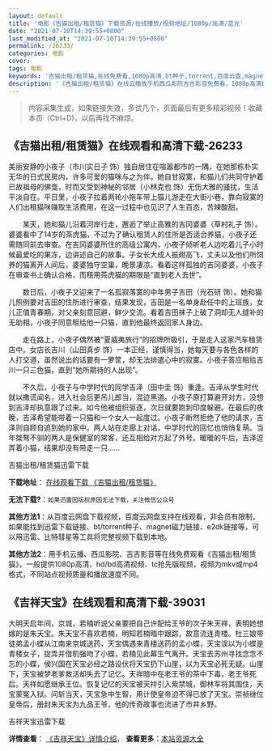 ```yaml
---
layout: default
title: '电影《吉猫出租/租赁猫》下载资源/在线播放/视频地址/1080p/高清/蓝光'
date: "2021-07-10T14:39:55+0800"
last_modified_at: "2021-07-10T14:39:55+0800"
permalink: /26233/
categories: 电影
cover:
tags: 电影
keywords: '吉猫出租/租赁猫,在线免费看,1080p高清,bt种子,torrent,百度云盘,magnet,磁力链,迅雷下载资源'
description: '《吉猫出租/租赁猫》在线云播放手机西瓜影院吉吉影音免费看，1080p高清bd/hd未删减完整版和tc抢先枪版，mkv/mp4格式，附带bt/torrent种子、magnet/磁力链、百度云盘、网盘资源迅雷下载链接'
---
```


>内容采集生成，如果链接失效，多试几个，页面最后有更多精彩视频！收藏本页（Ctrl+D)，以后再找不麻烦。


## 《吉猫出租/租赁猫》在线观看和高清下载-26233

美丽安静的小夜子（市川实日子 饰）独自居住在喧嚣都市的一隅，在她那栋朴实无华的日式民房内，许多可爱的猫咪与之为伴。她自甘寂寞，和猫儿们共同守护着已故祖母的佛龛，时而又受到神秘的邻居（小林克也 饰）无伤大雅的骚扰，生活平淡自在。平日里，小夜子拉着两轮小拖车带上猫儿游走在大街小巷，靠向寂寞的人们出租猫咪赚取生活费用，在这一过程中也见识了人生百态，苦辣酸甜。</p>　　某天，她和猫儿沿着河岸行走，邂逅了举止高雅的吉冈婆婆（草村礼子 饰）。婆婆看中了14岁的茶虎猫，不过为了确认租赁人的住所是否适合养猫，小夜子还需随同前去审查。在吉冈婆婆所住的高级公寓内，小夜子倾听老人边吃着儿子小时候最爱吃的果冻，边讲述自己的故事。子女长大成人振翅高飞，丈夫以及他们所饲养的猫离开人间后，婆婆独守空巢，晚景凄凉。看着这样孤独的吉冈婆婆，小夜子在审查书上确认合格，而租用茶虎猫的期限是“直到老人去世”。</p>　　数日后，小夜子又迎来了一名孤寂落寞的中年男子吉田（光石研 饰）。她和猫儿照例要对吉田的住所进行审查，结果发现，吉田是一名单身赴任中的上班族，女儿正值青春期，对父亲刻意回避，鲜少交流。看着吉田袜子上破了洞却无人缝补的无助相，小夜子同意租给他一只猫，直到他最终返回家人身边。</p>　　走在路上，小夜子偶然被&ldquo;夏威夷旅行&rdquo;的招牌所吸引，于是走入这家汽车租赁店中。女店长吉川（山田真步 饰）一本正经，谨慎得当，她每天要与各色各样的人打交道，虽然说出的话要有一箩筐，却无法排遣心中的寂寞。小夜子答应租给吉川一只三色猫，直到&ldquo;她所期待的人出现”。</p>　　不久后，小夜子与中学时代的同学吉泽（田中圭 饰）重逢。吉泽从学生时代就以撒谎闻名，进入社会后更吊儿郎当，混迹黑道。小夜子原打算避开对方，没想到吉泽却执意跟了过来。如今他被组织驱逐，次日就要跑到印度躲避。在最后的夜晚，吉泽希望能带着一只猫和一个女人一起度过。小夜子断然拒绝了他的请求，吉泽则自顾自追到她的家中。两人站在走廊上对话，中学时代的回忆也悄悄复萌。当年桀骜不驯的两人是保健室的常客，还互相给对方起了外号。暖暖的午后，吉泽逗弄着小猫，结果却没有带走一只&hellip;…


吉猫出租/租赁猫迅雷下载

**下载地址**： [在线观看下载 《吉猫出租/租赁猫》](https://www.993dy.com//vod-detail-id-21930.html) 


**无法下载?**：`如果迅雷因版权原因无法下载，关注微信公众号 `

**其他方法1**：从百度云网盘下载视频，百度云网盘支持在线观看，非会员有限制，如果能找到迅雷下载链接、bt/torrent种子、magnet磁力链接、e2dk链接等，可以用迅雷、比特彗星等工具将完整视频下载到本地。

**其他方法2**：用手机云播、西瓜影院、吉吉影音等在线免费观看《吉猫出租/租赁猫》，一般提供1080p高清、hd/bd高清视频、tc抢先版视频，视频为mkv或mp4格式，不同站点视频质量和播放速度不同。


## 《吉祥天宝》在线观看和高清下载-39031

大明天启年间，京城，若楠听说父亲要把自己许配给王爷的次子朱天祥，表明她想嫁的是朱天宝。朱天宝不喜欢若楠，明知若楠暗中跟踪，故意流连青楼。杜三娘带徒弟孟小蝶从江南来京城送药，天宝偶遇来青楼送药的孟小蝶，天宝误以为小蝶是青楼女子，捉弄并借机强吻了小蝶，若楠见此幕生气离开。天宝去苏州寻找念念不忘的小蝶，侯兴国在天宝必经之路设伏将天宝扔下山崖，以为天宝必死无疑。山崖下，天宝被梦老爹救活却失去了记忆。天祥暗中在老王爷的茶中下毒，老王爷死后。天祥如愿继承王位。恢复记忆的天宝被天祥引入紫禁城，御林军将其围住，天宝蒙冤入狱。问斩当天，天宝急中生智，用计使皇帝迫不得已放了天宝。崇祯继位皇帝后，册封朱天宝为九品王爷，他的传奇故事也流进了市井乡野。


吉祥天宝迅雷下载

**详情查看**： [《吉祥天宝》详情介绍](/movie/39031/)， **查看更多**：[本站资源大全](/movie/t/all/)

